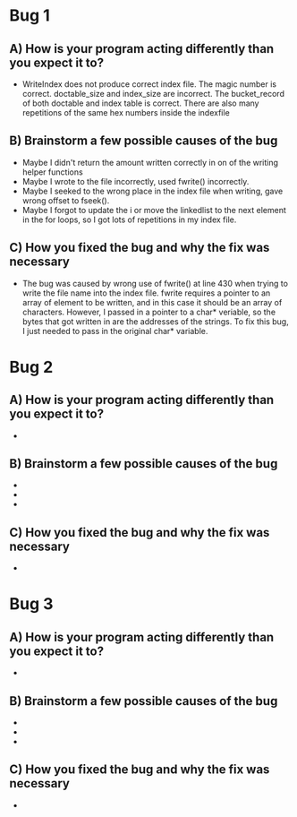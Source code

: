 # Bug 1

## A) How is your program acting differently than you expect it to?
- WriteIndex does not produce correct index file. The magic number is correct. doctable_size and index_size are incorrect. The bucket_record of both doctable and index table is correct. There are also many repetitions of the same hex numbers inside the indexfile

## B) Brainstorm a few possible causes of the bug
- Maybe I didn't return the amount written correctly in on of the writing helper functions
- Maybe I wrote to the file incorrectly, used fwrite() incorrectly.
- Maybe I seeked to the wrong place in the index file when writing, gave wrong offset to fseek().
- Maybe I forgot to update the i or move the linkedlist to the next element in the for loops, so I got lots of repetitions in my index file.

## C) How you fixed the bug and why the fix was necessary
- The bug was caused by wrong use of fwrite() at line 430 when trying to write the file name into the index file. fwrite requires a pointer to an array of element to be written, and in this case it should be an array of characters. However, I passed in a pointer to a char* veriable, so the bytes that got written in are the addresses of the strings. To fix this bug, I just needed to pass in the original char* variable.

# Bug 2

## A) How is your program acting differently than you expect it to?
- 

## B) Brainstorm a few possible causes of the bug
- 
- 
- 

## C) How you fixed the bug and why the fix was necessary
- 


# Bug 3

## A) How is your program acting differently than you expect it to?
- 

## B) Brainstorm a few possible causes of the bug
- 
- 
- 

## C) How you fixed the bug and why the fix was necessary
- 
